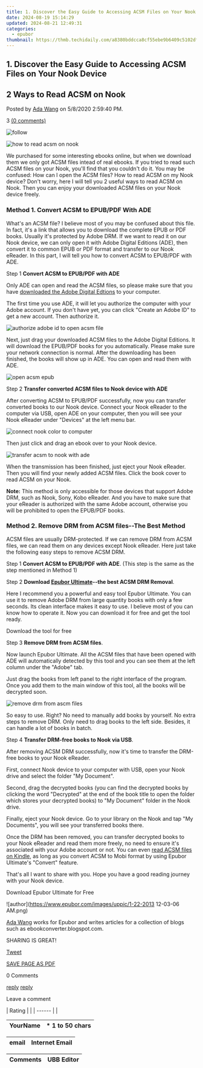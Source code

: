 ```yaml
---
title: 1. Discover the Easy Guide to Accessing ACSM Files on Your Nook Device
date: 2024-08-19 15:14:29
updated: 2024-08-21 12:49:31
categories:
  - epubor
thumbnail: https://thmb.techidaily.com/a8380bddcca8cf55ebe9b6409c5102df744a27a7ccc7e054a06e6cf78ab12144.png
---
```


## 1. Discover the Easy Guide to Accessing ACSM Files on Your Nook Device

## 2 Ways to Read ACSM on Nook

Posted by [Ada Wang](https://plus.google.com/+AdaWang/posts) on 5/8/2020 2:59:40 PM.

3 [(0 comments)](http://www.epubor.com/#comment-area) 



![follow](http://www.epubor.com/images/follow.png)

![how to read acsm on nook](http://www.epubor.com/images/uppic/read-acsm-on-nook.jpg)

We purchased for some interesting ebooks online, but when we download them we only got ACSM files intead of real ebooks. If you tried to read such ACSM files on your Nook, you'll find that you couldn't do it. You may be confused: How can I open the ACSM files? How to read ACSM on my Nook device? Don't worry, here I will tell you 2 useful ways to read ACSM on Nook. Then you can enjoy your downloaded ACSM files on your Nook device freely.

### Method 1\. Convert ACSM to EPUB/PDF With ADE

What's an ACSM file? I believe most of you may be confused about this file. In fact, it's a link that allows you to download the complete EPUB or PDF books. Usually it's protected by Adobe DRM. If we want to read it on our Nook device, we can only open it with Adobe Digital Editions (ADE), then convert it to common EPUB or PDF format and transfer to our Nook eReader. In this part, I will tell you how to convert ACSM to EPUB/PDF with ADE.

Step 1 **Convert ACSM to EPUB/PDF with ADE**

Only ADE can open and read the ACSM files, so please make sure that you have [downloaded the Adobe Digital Edtions](http://www.adobe.com/solutions/ebook/digital-editions/download.html) to your computer.

The first time you use ADE, it will let you authorize the computer with your Adobe account. If you don't have yet, you can click "Create an Adobe ID" to get a new account. Then authorize it.

![authorize adobe id to open acsm file](http://www.epubor.com/images/uppic/authorize-adobe-id.png)

Next, just drag your downloaded ACSM files to the Adobe Digital Editions. It will download the EPUB/PDF books for you automatically. Please make sure your network connection is normal. After the downloading has been finished, the books will show up in ADE. You can open and read them with ADE. 

![open acsm epub](https://www.epubor.com/images/uppic/open-acsm-ade.png)

Step 2 **Transfer converted ACSM files to Nook device with ADE**

After converting ACSM to EPUB/PDF successfully, now you can transfer converted books to our Nook device. Connect your Nook eReader to the computer via USB, open ADE on your computer, then you will see your Nook eReader under "Devices" at the left menu bar.

![connect nook color to computer](http://www.epubor.com/images/uppic/connect-nook-device-to-ade.png)

Then just click and drag an ebook over to your Nook device.

![transfer acsm to nook with ade](http://www.epubor.com/images/uppic/transfer-acsm-to-nook-with-ade.png)

When the transmission has been finished, just eject your Nook eReader. Then you will find your newly added ACSM files. Click the book cover to read ACSM on your Nook.

**Note:** This method is only accessible for those devices that support Adobe DRM, such as Nook, Sony, Kobo eReader. And you have to make sure that your eReader is authorized with the same Adobe account, otherwise you will be prohibited to open the EPUB/PDF books.

### Method 2\. Remove DRM from ACSM files--The Best Method

ACSM files are usually DRM-protected. If we can remove DRM from ACSM files, we can read them on any devices except Nook eReader. Here just take the following easy steps to remove ACSM DRM.

Step 1 **Convert ACSM to EPUB/PDF with ADE**. (This step is the same as the step mentioned in Method 1)

Step 2 **Download [Epubor Ultimate](https://tools.techidaily.com/epubor/ultimate/)\--the best ACSM DRM Removal**.

Here I recommend you a powerful and easy tool Epubor Ultimate. You can use it to remove Adobe DRM from large quantity books with only a few seconds. Its clean interface makes it easy to use. I believe most of you can know how to operate it. Now you can download it for free and get the tool ready. 

Download the tool for free

[](https://tools.techidaily.com/epubor/ultimate/) [](https://tools.techidaily.com/epubor/ultimate/) 

Step 3 **Remove DRM from ACSM files**.

Now launch Epubor Ultimate. All the ACSM files that have been opened with ADE will automatically detected by this tool and you can see them at the left column under the "Adobe" tab.

Just drag the books from left panel to the right interface of the program. Once you add them to the main window of this tool, all the books will be decrypted soon. 

![remove drm from ascm files](http://www.epubor.com/images/uppic/make-epub-readable-with-drm-removing.jpg)

So easy to use. Right? No need to manually add books by yourself. No extra steps to remove DRM. Only need to drag books to the left side. Besides, it can handle a lot of books in batch. 

Step 4 **Transfer DRM-free books to Nook via USB**.

After removing ACSM DRM successfully, now it's time to transfer the DRM-free books to your Nook eReader.

First, connect Nook device to your computer with USB, open your Nook drive and select the folder "My Document".

Second, drag the decrypted books (you can find the decrypted books by clicking the word "Decrypted" at the end of the book title to open the folder which stores your decrypted books) to "My Document" folder in the Nook drive.

Finally, eject your Nook device. Go to your library on the Nook and tap "My Documents", you will see your transferred books there. 

Once the DRM has been removed, you can transfer decrypted books to your Nook eReader and read them more freely, no need to ensure it's associated with your Adobe account or not. You can even [read ACSM files on Kindle](https://tools.techidaily.com/epubor/products/), as long as you convert ACSM to Mobi format by using Epubor Ultimate's "Convert" feature.

That's all I want to share with you. Hope you have a good reading journey with your Nook device.

Download Epubor Ultimate for Free

[](https://tools.techidaily.com/epubor/ultimate/) [](https://tools.techidaily.com/epubor/ultimate/) 

![author](https://www.epubor.com/images/uppic/1-22-2013 12-03-06 AM.png)

[Ada Wang](https://plus.google.com/+AdaWang/posts) works for Epubor and writes articles for a collection of blogs such as ebookconverter.blogspot.com.

SHARING IS GREAT!

[Tweet](https://twitter.com/share) 

[SAVE PAGE AS PDF](https://tools.techidaily.com/epubor/products/) 



0 Comments

[reply](https://tools.techidaily.com/epubor/products/) [reply](https://tools.techidaily.com/epubor/products/) 

Leave a comment

| Rating |  |
| ------ |  |

| YourName | \*  1 to 50 chars |
| -------- | ----------------- |

| email | Internet Email |
| ----- | -------------- |

| Comments | UBB Editor |
| -------- | ---------- |

<ins class="adsbygoogle"
     style="display:block"
     data-ad-format="autorelaxed"
     data-ad-client="ca-pub-7571918770474297"
     data-ad-slot="1223367746"></ins>



<ins class="adsbygoogle"
     style="display:block"
     data-ad-client="ca-pub-7571918770474297"
     data-ad-slot="8358498916"
     data-ad-format="auto"
     data-full-width-responsive="true"></ins>
